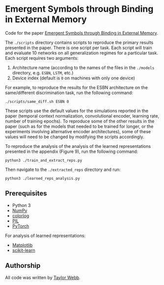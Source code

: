 # Emergent Symbols through Binding in External Memory

Code for the paper [Emergent Symbols through Binding in External Memory](https://arxiv.org/abs/2012.14601).

The `./scripts` directory contains scripts to reproduce the primary results presented in the paper. There is one script per task. Each script will train and evaluate 10 networks on all generalization regimes for a particular task. Each script requires two arguments:
1. Architecture name (according to the names of the files in the `./models` directory, e.g. `ESBN`, `LSTM`, etc.)
2. Device index (default is `0` on machines with only one device)

For example, to reproduce the results for the ESBN architecture on the same/different discrimination task, run the following command:
```
./scripts/same_diff.sh ESBN 0
```
These scripts use the default values for the simulations reported in the paper (temporal context normalization, convolutional encoder, learning rate, number of training epochs). To reproduce some of the other results in the paper (such as for the models that needed to be trained for longer, or the experiments involving alternative encoder architectures), some of these values will need to be changed by modifying the scripts accordingly.

To reproduce the analysis of the analysis of the learned representations presented in the appendix (Figure 9), run the following command:
```
python3 ./train_and_extract_reps.py
```
Then navigate to the `./extracted_reps` directory and run:
```
python3 ./learned_reps_analysis.py
```

## Prerequisites

- Python 3
- [NumPy](https://numpy.org/)
- [colorlog](https://github.com/borntyping/python-colorlog)
- [PIL](https://pillow.readthedocs.io/en/3.1.x/installation.html)
- [PyTorch](https://pytorch.org/)

For analysis of learned representations:

- [Matplotlib](https://matplotlib.org/)
- [scikit-learn](https://scikit-learn.org/stable/)

## Authorship

All code was written by [Taylor Webb](https://github.com/taylorwwebb). 
